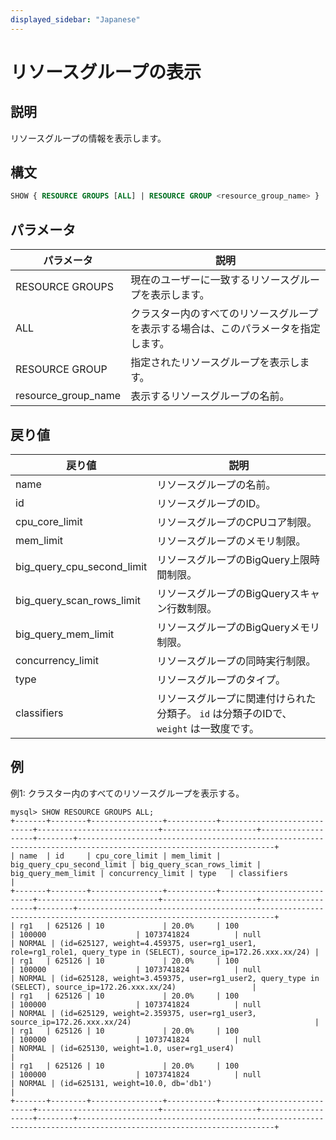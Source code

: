 ```yaml
---
displayed_sidebar: "Japanese"
---
```


# リソースグループの表示

## 説明

リソースグループの情報を表示します。

## 構文

```SQL
SHOW { RESOURCE GROUPS [ALL] | RESOURCE GROUP <resource_group_name> }
```

## パラメータ

| **パラメータ**       | **説明**                                                    |
| ------------------- | ------------------------------------------------------------ |
| RESOURCE GROUPS     | 現在のユーザーに一致するリソースグループを表示します。        |
| ALL                 | クラスター内のすべてのリソースグループを表示する場合は、このパラメータを指定します。 |
| RESOURCE GROUP      | 指定されたリソースグループを表示します。                     |
| resource_group_name | 表示するリソースグループの名前。                              |

## 戻り値

| **戻り値**                 | **説明**                                                      |
| -------------------------- | ------------------------------------------------------------ |
| name                       | リソースグループの名前。                                       |
| id                         | リソースグループのID。                                        |
| cpu_core_limit             | リソースグループのCPUコア制限。                                 |
| mem_limit                  | リソースグループのメモリ制限。                                  |
| big_query_cpu_second_limit | リソースグループのBigQuery上限時間制限。                       |
| big_query_scan_rows_limit  | リソースグループのBigQueryスキャン行数制限。                   |
| big_query_mem_limit        | リソースグループのBigQueryメモリ制限。                         |
| concurrency_limit          | リソースグループの同時実行制限。                              |
| type                       | リソースグループのタイプ。                                      |
| classifiers                | リソースグループに関連付けられた分類子。 `id` は分類子のIDで、`weight` は一致度です。 |

## 例 

例1: クラスター内のすべてのリソースグループを表示する。

```Plain
mysql> SHOW RESOURCE GROUPS ALL;
+-------+--------+----------------+-----------+----------------------------+---------------------------+---------------------+-------------------+--------+------------------------------------------------------------------------------------------------------------------+
| name  | id     | cpu_core_limit | mem_limit | big_query_cpu_second_limit | big_query_scan_rows_limit | big_query_mem_limit | concurrency_limit | type   | classifiers                                                                                                      |
+-------+--------+----------------+-----------+----------------------------+---------------------------+---------------------+-------------------+--------+------------------------------------------------------------------------------------------------------------------+
| rg1   | 625126 | 10             | 20.0%     | 100                        | 100000                    | 1073741824          | null              | NORMAL | (id=625127, weight=4.459375, user=rg1_user1, role=rg1_role1, query_type in (SELECT), source_ip=172.26.xxx.xx/24) |
| rg1   | 625126 | 10             | 20.0%     | 100                        | 100000                    | 1073741824          | null              | NORMAL | (id=625128, weight=3.459375, user=rg1_user2, query_type in (SELECT), source_ip=172.26.xxx.xx/24)                 |
| rg1   | 625126 | 10             | 20.0%     | 100                        | 100000                    | 1073741824          | null              | NORMAL | (id=625129, weight=2.359375, user=rg1_user3, source_ip=172.26.xxx.xx/24)                                         |
| rg1   | 625126 | 10             | 20.0%     | 100                        | 100000                    | 1073741824          | null              | NORMAL | (id=625130, weight=1.0, user=rg1_user4)                                                                          |
| rg1   | 625126 | 10             | 20.0%     | 100                        | 100000                    | 1073741824          | null              | NORMAL | (id=625131, weight=10.0, db='db1')                                                                                |
+-------+--------+----------------+-----------+----------------------------+---------------------------+---------------------+-------------------+--------+------------------------------------------------------------------------------------------------------------------+
```